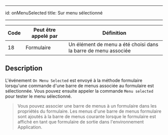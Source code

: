 - - -
id: onMenuSelected title: Sur menu sélectionné
- - -

| Code | Peut être appelé par | Définition                                                     |
| ---- | -------------------- | -------------------------------------------------------------- |
| 18   | Formulaire           | Un élément de menu a été choisi dans la barre de menu associée |


## Description

L'événement `On Menu Selected` est envoyé à la méthode formulaire lorsqu'une commande d'une barre de menus associée au formulaire est sélectionnée. Vous pouvez ensuite appeler la commande `Menu selected` pour tester le menu sélectionné.

> Vous pouvez associer une barre de menus à un formulaire dans les propriétés du formulaire. Les menus d'une barre de menus formulaire sont ajoutés à la barre de menus courante lorsque le formulaire est affiché en tant que formulaire de sortie dans l'environnement Application.
